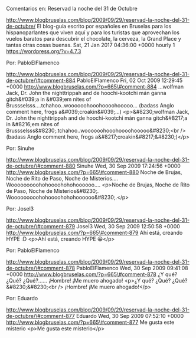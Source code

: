 Comentarios en: Reservad la noche del 31 de Octubre

http://www.blogbruselas.com/blog/2009/09/29/reservad-la-noche-del-31-de-octubre/
El blog-guía escrito por españoles en Bruselas para los hispanoparlantes
que viven aquí y para los turistas que aprovechan los vuelos baratos
para descubrir el chocolate, la cerveza, la Grand Place y tantas otras
cosas buenas. Sat, 21 Jan 2017 04:36:00 +0000 hourly 1
https://wordpress.org/?v=4.7.3

Por: PabloElFlamenco

http://www.blogbruselas.com/blog/2009/09/29/reservad-la-noche-del-31-de-octubre/\#comment-884
PabloElFlamenco Fri, 02 Oct 2009 12:29:45 +0000
http://www.blogbruselas.com/?p=665\#comment-884 \...wolfman Jack, Dr.
John the nighttrippah and de hoochi-kootchi mán ganna gitch&\#039;a in
&\#039;em nites of Brussselsss\....tchahoo..woooooohooohoooohooooo\...
(badass Anglo comment here, frogs a&\#039;croakin&\#039;\...)
\<p\>&\#8230;wolfman Jack, Dr. John the nighttrippah and de
hoochi-kootchi mán ganna gitch&\#8217;a in &\#8216;em nites of
Brussselsss&\#8230;.tchahoo..woooooohooohoooohooooo&\#8230;\<br /\>
(badass Anglo comment here, frogs
a&\#8217;croakin&\#8217;&\#8230;)\</p\>

Por: Sinuhe

http://www.blogbruselas.com/blog/2009/09/29/reservad-la-noche-del-31-de-octubre/\#comment-880
Sinuhe Wed, 30 Sep 2009 17:24:56 +0000
http://www.blogbruselas.com/?p=665\#comment-880 Noche de Brujas, Noche
de Rito de Paso, Noche de Misterios\....
Wooooooooohohoooohohohoooooo\.... \<p\>Noche de Brujas, Noche de Rito de
Paso, Noche de Misterios&\#8230;.
Wooooooooohohoooohohohoooooo&\#8230;.\</p\>

Por: Josel3

http://www.blogbruselas.com/blog/2009/09/29/reservad-la-noche-del-31-de-octubre/\#comment-879
Josel3 Wed, 30 Sep 2009 12:50:58 +0000
http://www.blogbruselas.com/?p=665\#comment-879 Ahí está, creando HYPE
:D \<p\>Ahí está, creando HYPE 😀\</p\>

Por: PabloElFlamenco

http://www.blogbruselas.com/blog/2009/09/29/reservad-la-noche-del-31-de-octubre/\#comment-878
PabloElFlamenco Wed, 30 Sep 2009 09:41:08 +0000
http://www.blogbruselas.com/?p=665\#comment-878 ¿Y qué? ¿Qué?
¿Qué?\...\... ¡Hombre! ¡Me muero ahogado! \<p\>¿Y qué? ¿Qué?
¿Qué?&\#8230;&\#8230;\<br /\> ¡Hombre! ¡Me muero ahogado!\</p\>

Por: Eduardo

http://www.blogbruselas.com/blog/2009/09/29/reservad-la-noche-del-31-de-octubre/\#comment-877
Eduardo Wed, 30 Sep 2009 07:52:10 +0000
http://www.blogbruselas.com/?p=665\#comment-877 Me gusta este misterio
\<p\>Me gusta este misterio\</p\>
